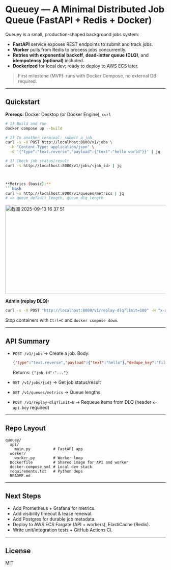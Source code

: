 # Queuey — A Minimal Distributed Job Queue (FastAPI + Redis + Docker)

Queuey is a small, production-shaped background jobs system:
- **FastAPI** service exposes REST endpoints to submit and track jobs.
- **Worker** pulls from Redis to process jobs concurrently.
- **Retries with exponential backoff**, **dead-letter queue (DLQ)**, and **idempotency (optional)** included.
- **Dockerized** for local dev; ready to deploy to AWS ECS later.

> First milestone (MVP): runs with Docker Compose, no external DB required.

---

## Quickstart

**Prereqs:** Docker Desktop (or Docker Engine), `curl`

```bash
# 1) Build and run
docker compose up --build

# 2) In another terminal: submit a job
curl -s -X POST http://localhost:8000/v1/jobs \
  -H "Content-Type: application/json" \
  -d '{"type":"text.reverse","payload":{"text":"hello world"}}' | jq

# 3) Check job status/result
curl -s http://localhost:8000/v1/jobs/<job_id> | jq



**Metrics (basic):**
```bash
curl -s http://localhost:8000/v1/queues/metrics | jq
# => queue_default_length, queue_dlq_length
```
<img width="571" height="279" alt="截圖 2025-09-13 16 37 51" src="https://github.com/user-attachments/assets/4ce188be-b3ca-44e0-8cd1-81334c926af7" /> 


**Admin (replay DLQ):**
```bash
curl -s -X POST "http://localhost:8000/v1/replay-dlq?limit=100" -H "x-api-key: dev" | jq
```

Stop containers with `Ctrl+C` and `docker compose down`.

---

## API Summary

- `POST /v1/jobs` → Create a job. Body:
  ```json
  {"type":"text.reverse","payload":{"text":"hello"},"dedupe_key":"file123:200x200"}
  ```
  Returns: `{"job_id":"..."}`

- `GET /v1/jobs/{id}` → Get job status/result

- `GET /v1/queues/metrics` → Queue lengths

- `POST /v1/replay-dlq?limit=N` → Requeue items from DLQ (header `x-api-key` required)

---

## Repo Layout

```
queuey/
  api/
    main.py          # FastAPI app
  worker/
    worker.py        # Worker loop
  Dockerfile         # Shared image for API and worker
  docker-compose.yml # Local dev stack
  requirements.txt   # Python deps
  README.md
```

---

## Next Steps

- Add Prometheus + Grafana for metrics.
- Add visibility timeout & lease renewal.
- Add Postgres for durable job metadata.
- Deploy to AWS ECS Fargate (API + workers), ElastiCache (Redis).
- Write unit/integration tests + GitHub Actions CI.

---

## License

MIT
